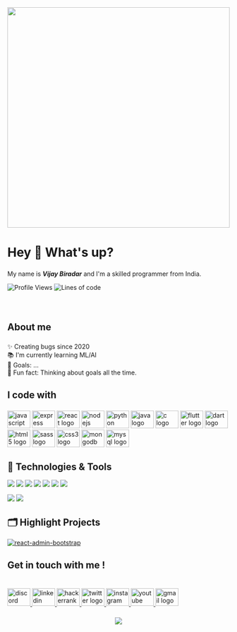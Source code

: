 
<img align="center" width="100%" height="500" src="https://www.pixelstalk.net/wp-content/uploads/images5/The-best-4K-Programming-Wallpaper-HD.jpg"  />
<br clear="both">

<h1 align="left">Hey 👋 What's up?</h1>


###

<p align="left">My name is <b><em>Vijay Biradar</em></b> and I'm a skilled programmer from India.</p>

![Profile Views](http://img.shields.io/badge/Profile%20Views-126-blue)
![Lines of code](https://img.shields.io/badge/From%20Hello%20World%20I%27ve%20Written-50%20Thousand%20lines%20of%20code-blue)

###

<br clear="both">



###

<h2 align="left">About me</h2>

###

<p align="left">✨ Creating bugs since 2020<br>📚 I'm currently learning ML/AI<br>🎯 Goals: ...<br>🎲 Fun fact: Thinking about goals all the time.</p>

###

<h2 align="left">I code with</h2>

###

<div align="left">
  <img src="https://cdn.jsdelivr.net/gh/devicons/devicon/icons/javascript/javascript-original.svg" height="40" width="52" alt="javascript logo"  />
  <img src="https://cdn.jsdelivr.net/gh/devicons/devicon/icons/express/express-original.svg" height="40" width="52" alt="express logo"  />
  <img src="https://cdn.jsdelivr.net/gh/devicons/devicon/icons/react/react-original.svg" height="40" width="52" alt="react logo"  />
  <img src="https://cdn.jsdelivr.net/gh/devicons/devicon/icons/nodejs/nodejs-original.svg" height="40" width="52" alt="nodejs logo"  />
  <img src="https://cdn.jsdelivr.net/gh/devicons/devicon/icons/python/python-original.svg" height="40" width="52" alt="python logo"  />
  <img src="https://cdn.jsdelivr.net/gh/devicons/devicon/icons/java/java-original.svg" height="40" width="52" alt="java logo"  />
  <img src="https://cdn.jsdelivr.net/gh/devicons/devicon/icons/c/c-original.svg" height="40" width="52" alt="c logo"  />
  <img src="https://cdn.jsdelivr.net/gh/devicons/devicon/icons/flutter/flutter-original.svg" height="40" width="52" alt="flutter logo"  />
  <img src="https://cdn.jsdelivr.net/gh/devicons/devicon/icons/dart/dart-original.svg" height="40" width="52" alt="dart logo"  />
  <img src="https://cdn.jsdelivr.net/gh/devicons/devicon/icons/html5/html5-original.svg" height="40" width="52" alt="html5 logo"  />
  <img src="https://cdn.jsdelivr.net/gh/devicons/devicon/icons/sass/sass-original.svg" height="40" width="52" alt="sass logo"  />
  <img src="https://cdn.jsdelivr.net/gh/devicons/devicon/icons/css3/css3-original.svg" height="40" width="52" alt="css3 logo"  />
  <img src="https://cdn.jsdelivr.net/gh/devicons/devicon/icons/mongodb/mongodb-original.svg" height="40" width="52" alt="mongodb logo"  />
  <img src="https://cdn.jsdelivr.net/gh/devicons/devicon/icons/mysql/mysql-original.svg" height="40" width="52" alt="mysql logo"  />
</div>

###
## 🔧 Technologies & Tools

![](https://img.shields.io/badge/OS-Linux-informational?style=flat&logo=linux&logoColor=black&color=voilet)
![](https://img.shields.io/badge/Editor-VS_Code-informational?style=flat&logo=visual-studio-code&logoColor=black&color=voilet)
![](https://img.shields.io/badge/Code-Python-informational?style=flat&logo=python&logoColor=black&color=voilet)
![](https://img.shields.io/badge/Code-JavaScript-informational?style=flat&logo=javascript&logoColor=black&color=voilet8)
![](https://img.shields.io/badge/Code-Golang-informational?style=flat&logo=go&logoColor=black&color=voilet)
![](https://img.shields.io/badge/Code-React-informational?style=flat&logo=react&logoColor=black&color=voilet)
![](https://img.shields.io/badge/Shell-Bash-informational?style=flat&logo=gnu-bash&logoColor=black&color=voilet)
<!-- ![](https://img.shields.io/badge/Tools-PostgreSQL-informational?style=flat&logo=postgresql&logoColor=white&color=6aa6f8) -->
![](https://img.shields.io/badge/Tools-Docker-informational?style=flat&logo=docker&logoColor=white&color=6aa6f8)
![](https://img.shields.io/badge/Tools-Kubernetes-informational?style=flat&logo=kubernetes&logoColor=white&color=6aa6f8)

## 🗂️ Highlight Projects

<a href="https://github.com/iam-kira/react-admin-bootstrap">
  <img align="center" src="https://react-admin-test-omega.vercel.app/api/pin/?username=iam-kira&repo=react-admin-bootstrap&show_icons=true&line_height=27&title_color=6aa6f8&text_color=8a919a&icon_color=6aa6f8&bg_color=22272e" alt="react-admin-bootstrap" />
</a>

<h2 align="left">Get in touch with me !</h2>

###

<br clear="both">

<div align="left">
  <a href="https://discord.com/channels/@me" target="_blank">
    <img src="https://raw.githubusercontent.com/maurodesouza/profile-readme-generator/master/src/assets/icons/social/discord/default.svg" width="52" height="40" alt="discord logo"  />
  </a>
  <a href="https://www.linkedin.com/in/vijay-biradar-1a2276164/" target="_blank">
    <img src="https://raw.githubusercontent.com/maurodesouza/profile-readme-generator/master/src/assets/icons/social/linkedin/default.svg" width="52" height="40" alt="linkedin logo"  />
  </a>
  <a href="https://www.hackerrank.com/Itadori_Yuuji" target="_blank">
    <img src="https://raw.githubusercontent.com/maurodesouza/profile-readme-generator/master/src/assets/icons/social/hackerrank/default.svg" width="52" height="40" alt="hackerrank logo"  />
  </a>
  <a href="https://twitter.com/Luoyfer" target="_blank">
    <img src="https://raw.githubusercontent.com/maurodesouza/profile-readme-generator/master/src/assets/icons/social/twitter/default.svg" width="52" height="40" alt="twitter logo"  />
  </a>
  <a href="https://www.instagram.com/vijayybiradar/" target="_blank">
    <img src="https://raw.githubusercontent.com/maurodesouza/profile-readme-generator/master/src/assets/icons/social/instagram/default.svg" width="52" height="40" alt="instagram logo"  />
  </a>
  <a href="https://www.youtube.com/channel/UCiQjz_dDcweAaFMQxhGN6pA" target="_blank">
    <img src="https://raw.githubusercontent.com/maurodesouza/profile-readme-generator/master/src/assets/icons/social/youtube/default.svg" width="52" height="40" alt="youtube logo"  />
  </a>
  <a href="vijaybiradar8273@gmail.com" target="_blank">
    <img src="https://raw.githubusercontent.com/maurodesouza/profile-readme-generator/master/src/assets/icons/social/gmail/default.svg" width="52" height="40" alt="gmail logo"  />
  </a>
</div>

###

<div align="center">
  <img src="https://profile-counter.glitch.me/iam/count.svg?"  />
</div>


###
